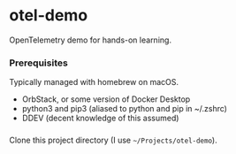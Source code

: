 # otel-demo
OpenTelemetry demo for hands-on learning.

### Prerequisites
Typically managed with homebrew on macOS.
- OrbStack, or some version of Docker Desktop
- python3 and pip3 (aliased to python and pip in ~/.zshrc)
- DDEV (decent knowledge of this assumed)

###
Clone this project directory (I use `~/Projects/otel-demo`).

